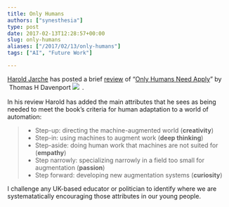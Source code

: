 ```yaml
---
title: Only Humans
authors: ["synesthesia"]
type: post
date: 2017-02-13T12:28:57+00:00
slug: only-humans 
aliases: ["/2017/02/13/only-humans"]
tags: ["AI", "Future Work"]

---
```

[Harold Jarche][1] has posted a brief [review][2] of &#8220;[Only Humans Need Apply][3]&#8221; by  Thomas H Davenport <a href="https://www.amazon.co.uk/Only-Humans-Need-Apply-Machines/dp/0062438611/ref=as_li_ss_il?_encoding=UTF8&ie=UTF8&message=&ref_=nav_custrec_signin&riskType=expiredCard&successUpdatingPreference=1&updatePaymentsPortalPreferenceSuccess=true&linkCode=li2&tag=synesthesia-21&linkId=a0ae4d6f6b9e1660e10428c2426557e5" target="_blank"><img class="alignleft" src="//ws-eu.amazon-adsystem.com/widgets/q?_encoding=UTF8&ASIN=0062438611&Format=_SL160_&ID=AsinImage&MarketPlace=GB&ServiceVersion=20070822&WS=1&tag=synesthesia-21" border="0" /></a><img style="border: none !important; margin: 5px 5px 5px 0px !important;" src="https://ir-uk.amazon-adsystem.com/e/ir?t=fivegocrazyinmid&l=li2&o=2&a=0062438611" alt="" width="1" height="1" border="0" />.

In his review Harold has added the main attributes that he sees as being needed to meet the book&#8217;s criteria for human adaptation to a world of automation:

<blockquote cite="https://jarche.com/2017/02/only-humans-need-apply-review/">
  <ul>
    <li>
      Step-up: directing the machine-augmented world (<strong>creativity</strong>)
    </li>
    <li>
      Step-in: using machines to augment work (<strong>deep thinking</strong>)
    </li>
    <li>
      Step-aside: doing human work that machines are not suited for (<strong>empathy</strong>)
    </li>
    <li>
      Step narrowly: specializing narrowly in a field too small for augmentation (<strong>passion</strong>)
    </li>
    <li>
      Step forward: developing new augmentation systems (<strong>curiosity</strong>)
    </li>
  </ul>
</blockquote>

I challenge any UK-based educator or politician to identify where we are systematatically encouraging those attributes in our young people.

&nbsp;

 [1]: https://jarche.com/
 [2]: https://jarche.com/2017/02/only-humans-need-apply-review/
 [3]: https://amzn.to/2lGcjk8
